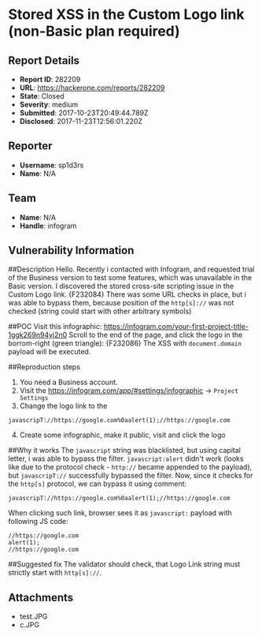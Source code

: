# Stored XSS in the Custom Logo link (non-Basic plan required)

## Report Details
- **Report ID**: 282209
- **URL**: https://hackerone.com/reports/282209
- **State**: Closed
- **Severity**: medium
- **Submitted**: 2017-10-23T20:49:44.789Z
- **Disclosed**: 2017-11-23T12:56:01.220Z

## Reporter
- **Username**: sp1d3rs
- **Name**: N/A

## Team
- **Name**: N/A
- **Handle**: infogram

## Vulnerability Information
##Description
Hello. Recently i contacted with Infogram, and requested trial of the Business version to test some features, which was unavailable in the Basic version.
I discovered the stored cross-site scripting issue in the Custom Logo link.
{F232084}
There was some URL checks in place, but i was able to bypass them, because position of the `http[s]://` was not checked (string could start with other arbitrary symbols)


##POC
Visit this infographic:
https://infogram.com/your-first-project-title-1ggk269n94yj2n0
Scroll to the end of the page, and click the logo in the borrom-right (green triangle):
{F232086}
The XSS with `document.domain` payload will be executed.

##Reproduction steps
1) You need a Business account.
2) Visit the https://infogram.com/app/#settings/infographic -> `Project Settings`
3) Change the logo link to the
```
javascripT://https://google.com%0aalert(1);//https://google.com
```
4) Create some infographic, make it public, visit and click the logo

##Why it works
The `javascript` string was blacklisted, but using capital letter, i was able to bypass the filter.
`javascript:alert` didn't work (looks like due to the protocol check - `http://` became appended to the payload),
but `javascripT://` successfully bypassed the filter. Now, since it checks for the `http[s]` protocol, we can bypass it using comment:
```
javascripT://https://google.com%0aalert(1);//https://google.com
```
When clicking such link, 
browser sees it as `javascript:` payload with following JS code:
```
//https://google.com
alert(1);
//https://google.com
```

##Suggested fix
The validator should check, that Logo Link string must strictly start with `http[s]://`.


## Attachments
- test.JPG
- c.JPG
